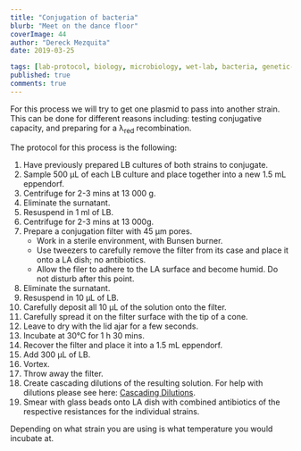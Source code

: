 ```yaml
---
title: "Conjugation of bacteria"
blurb: "Meet on the dance floor"
coverImage: 44
author: "Dereck Mezquita"
date: 2019-03-25

tags: [lab-protocol, biology, microbiology, wet-lab, bacteria, genetic-engineering]
published: true
comments: true
---
```


For this process we will try to get one plasmid to pass into another strain. This can be done for different reasons including: testing conjugative capacity, and preparing for a &lambda;<sub>red</sub> recombination.

The protocol for this process is the following:

1. Have previously prepared LB cultures of both strains to conjugate.
2. Sample 500 &mu;L of each LB culture and place together into a new 1.5 mL eppendorf.
3. Centrifuge for 2-3 mins at 13 000 g.
4. Eliminate the surnatant.
5. Resuspend in 1 ml of LB.
6. Centrifuge for 2-3 mins at 13 000g.
7. Prepare a conjugation filter with 45 &mu;m pores.
    - Work in a sterile environment, with Bunsen burner.
    - Use tweezers to carefully remove the filter from its case and place it onto a LA dish; no antibiotics.
    - Allow the filer to adhere to the LA surface and become humid. Do not disturb after this point.
8. Eliminate the surnatant.
9. Resuspend in 10 &mu;L of LB.
10. Carefully deposit all 10 &mu;L of the solution onto the filter.
11. Carefully spread it on the filter surface with the tip of a cone.
12. Leave to dry with the lid ajar for a few seconds.
13. Incubate at 30&deg;C for 1 h 30 mins.
14. Recover the filter and place it into a 1.5 mL eppendorf.
15. Add 300 &mu;L of LB.
16. Vortex.
17. Throw away the filter.
18. Create cascading dilutions of the resulting solution. For help with dilutions please see here: [Cascading Dilutions](/dictionaries/dicFormulas.html#FDic_Cascading_Dilutions).
19. Smear with glass beads onto LA dish with combined antibiotics of the respective resistances for the individual strains.

Depending on what strain you are using is what temperature you would incubate at.